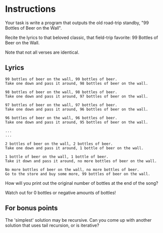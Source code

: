 # Instructions

Your task is write a program that outputs the old road-trip standby, "99 Bottles of Beer on the Wall".

Recite the lyrics to that beloved classic, that field-trip favorite: 99 Bottles of Beer on the Wall.

Note that not all verses are identical.

## Lyrics

```text
99 bottles of beer on the wall, 99 bottles of beer.
Take one down and pass it around, 98 bottles of beer on the wall.

98 bottles of beer on the wall, 98 bottles of beer.
Take one down and pass it around, 97 bottles of beer on the wall.

97 bottles of beer on the wall, 97 bottles of beer.
Take one down and pass it around, 96 bottles of beer on the wall.

96 bottles of beer on the wall, 96 bottles of beer.
Take one down and pass it around, 95 bottles of beer on the wall.

...
...

2 bottles of beer on the wall, 2 bottles of beer.
Take one down and pass it around, 1 bottle of beer on the wall.

1 bottle of beer on the wall, 1 bottle of beer.
Take it down and pass it around, no more bottles of beer on the wall.

No more bottles of beer on the wall, no more bottles of beer.
Go to the store and buy some more, 99 bottles of beer on the wall.
```

How will you print out the original number of bottles at the end
of the song?

Watch out for 0 bottles or negative amounts of bottles!

## For bonus points

The 'simplest' solution may be recursive. Can you come up with
another solution that uses tail recursion, or is iterative?
